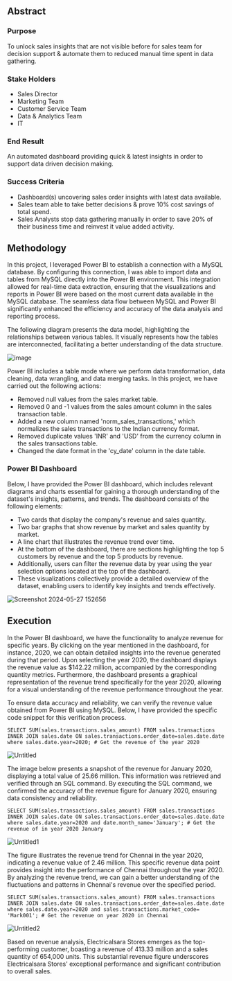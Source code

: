 ## Abstract

### Purpose
To unlock sales insights that are not visible before for sales team for decision support & automate them to reduced manual time spent in data gathering.

### Stake Holders
- Sales Director
- Marketing Team
- Customer Service Team
- Data & Analytics Team
- IT

### End Result
An automated dashboard providing quick & latest insights in order to support data driven decision making.

### Success Criteria
- Dashboard(s) uncovering sales order insights with latest data available.
- Sales team able to take better decisions & prove 10% cost savings of total spend.
- Sales Analysts stop data gathering manually in order to save 20% of their business time and reinvest it value added activity.

## Methodology
In this project, I leveraged Power BI to establish a connection with a MySQL database. By configuring this connection, I was able to import data and tables from MySQL directly into the Power BI environment. This integration allowed for real-time data extraction, ensuring that the visualizations and reports in Power BI were based on the most current data available in the MySQL database. The seamless data flow between MySQL and Power BI significantly enhanced the efficiency and accuracy of the data analysis and reporting process.

The following diagram presents the data model, highlighting the relationships between various tables. It visually represents how the tables are interconnected, facilitating a better understanding of the data structure.

![image](https://github.com/sharmiladulmi/Sales-Dataset-using-Power-BI/assets/75578997/15f2f84a-0460-43fe-9e31-838854d5c8d5)

Power BI includes a table mode where we perform data transformation, data cleaning, data wrangling, and data merging tasks. In this project, we have carried out the following actions:

- Removed null values from the sales market table.
- Removed 0 and -1 values from the sales amount column in the sales transaction table.
- Added a new column named 'norm_sales_transactions,' which normalizes the sales transactions to the Indian currency format.
- Removed duplicate values 'INR' and 'USD' from the currency column in the sales transactions table.
- Changed the date format in the 'cy_date' column in the date table.

### Power BI Dashboard

Below, I have provided the Power BI dashboard, which includes relevant diagrams and charts essential for gaining a thorough understanding of the dataset's insights, patterns, and trends. The dashboard consists of the following elements:

- Two cards that display the company's revenue and sales quantity.
- Two bar graphs that show revenue by market and sales quantity by market.
- A line chart that illustrates the revenue trend over time.
- At the bottom of the dashboard, there are sections highlighting the top 5 customers by revenue and the top 5 products by revenue.
- Additionally, users can filter the revenue data by year using the year selection options located at the top of the dashboard.
- These visualizations collectively provide a detailed overview of the dataset, enabling users to identify key insights and trends effectively.

![Screenshot 2024-05-27 152656](https://github.com/sharmiladulmi/Sales-Dataset-using-Power-BI/assets/75578997/ce08d7ee-ae95-4687-bf8b-d17891982e51)

## Execution

In the Power BI dashboard, we have the functionality to analyze revenue for specific years. By clicking on the year mentioned in the dashboard, for instance, 2020, we can obtain detailed insights into the revenue generated during that period. Upon selecting the year 2020, the dashboard displays the revenue value as $142.22 million, accompanied by the corresponding quantity metrics. Furthermore, the dashboard presents a graphical representation of the revenue trend specifically for the year 2020, allowing for a visual understanding of the revenue performance throughout the year.

To ensure data accuracy and reliability, we can verify the revenue value obtained from Power BI using MySQL. Below, I have provided the specific code snippet for this verification process.

```
SELECT SUM(sales.transactions.sales_amount) FROM sales.transactions INNER JOIN sales.date ON sales.transactions.order_date=sales.date.date where sales.date.year=2020; # Get the revenue of the year 2020
```
![Untitled](https://github.com/sharmiladulmi/Sales-Dataset-using-Power-BI/assets/75578997/48906aae-54ae-48ac-aed9-ed8faed8e2cc)

The image below presents a snapshot of the revenue for January 2020, displaying a total value of 25.66 million. This information was retrieved and verified through an SQL command. By executing the SQL command, we confirmed the accuracy of the revenue figure for January 2020, ensuring data consistency and reliability.

```
SELECT SUM(sales.transactions.sales_amount) FROM sales.transactions INNER JOIN sales.date ON sales.transactions.order_date=sales.date.date where sales.date.year=2020 and date.month_name='January'; # Get the revenue of in year 2020 January
```
![Untitled1](https://github.com/sharmiladulmi/Sales-Dataset-using-Power-BI/assets/75578997/33fcba28-9ed3-4377-8fef-0af3032c0be2)

The figure illustrates the revenue trend for Chennai in the year 2020, indicating a revenue value of 2.46 million. This specific revenue data point provides insight into the performance of Chennai throughout the year 2020. By analyzing the revenue trend, we can gain a better understanding of the fluctuations and patterns in Chennai's revenue over the specified period.

```
SELECT SUM(sales.transactions.sales_amount) FROM sales.transactions INNER JOIN sales.date ON sales.transactions.order_date=sales.date.date where sales.date.year=2020 and sales.transactions.market_code= 'Mark001'; # Get the revenue on year 2020 in Chennai
```
![Untitled2](https://github.com/sharmiladulmi/Sales-Dataset-using-Power-BI/assets/75578997/78d181d1-196d-45ab-b433-89fe9b5d86d7)

Based on revenue analysis, Electricalsara Stores emerges as the top-performing customer, boasting a revenue of 413.33 million and a sales quantity of 654,000 units. This substantial revenue figure underscores Electricalsara Stores' exceptional performance and significant contribution to overall sales.




